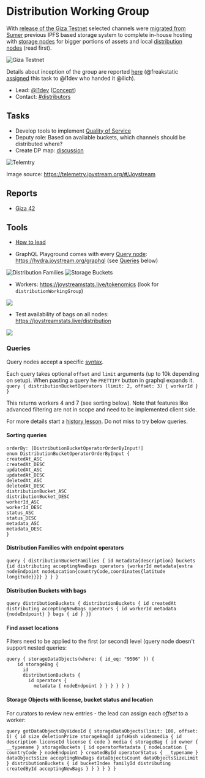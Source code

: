 # Distribution Working Group

With [release of the Giza Testnet](https://blog.joystream.org/giza-released/) selected channels were [migrated from Sumer](https://github.com/traumschule/community-repo/tree/patch-2/working-groups/distributors/Sumer-Giza-migration) previous IPFS based storage system to complete in-house hosting with [storage nodes](https://github.com/Joystream/helpdesk/tree/master/roles/distributors) for bigger portions of assets and local [distribution nodes](https://github.com/Joystream/helpdesk/tree/master/roles/distributors) (read first).

![Giza Testnet](img/joystream-org-giza.png)

Details about inception of the group are reported [here](https://pioneer.joystreamstats.live/#/forum/threads/928?replyIdx=12) (@freakstatic [assigned](https://pioneer.joystreamstats.live/#/forum/threads/917?replyIdx=14&page=2) this task to @l1dev who handed it @ilich).

- Lead: [@l1dev](https://pioneer.joystreamstats.live/#/proposals/1112) ([Concept](Distribution_Concept.md))
- Contact: [#distributors](https://discord.com/channels/811216481340751934/933726271832227911)


## Tasks
- Develop tools to implement [Quality of Service](giza1.md#quality-of-service)
- Deputy role: Based on available buckets, which channels should be distributed where?
- Create DP map: [discussion](https://discord.com/channels/811216481340751934/813361923172335648/939636962925641868)

![Telemtry](img/telemetry-map.png)

Image source: https://telemetry.joystream.org/#/Joystream


## Reports

- [Giza 42](giza1.md)


## Tools

- [How to lead](skillshare.md)

- GraphQL Playground comes with every [Query node](https://github.com/Joystream/joystream/tree/masyer/query-node): https://hydra.joystream.org/graphql (see [Queries](#queries) below)

![Distribution Families](img/bucket1.png)
![Storage Buckets](img/bucket2.png)

- Workers: https://joystreamstats.live/tokenomics (look for `distributionWorkingGroup`)

![](img/jsstats-dwg.png)

- Test availability of bags on all nodes: https://joystreamstats.live/distribution

![](img/jsstats-distribution.png)


### Queries

Query nodes accept a specific [syntax](https://graphql.org/learn/queries/).

Each query takes optional `offset` and `limit` arguments (up to 10k depending on setup). When pasting a query he `PRETTIFY` button in graphql expands it.
`query { distributionBucketOperators (limit: 2, offset: 3) { workerId } }`

This returns workers 4 and 7 (see sorting below). Note that features like advanced filtering are not in scope and need to be implemented client side.

For more details start a [history lesson](https://github.com/Joystream/joystream/issues/358).
Do not miss to try below queries.

#### Sorting queries

```
orderBy: [DistributionBucketOperatorOrderByInput!]
enum DistributionBucketOperatorOrderByInput {
createdAt_ASC
createdAt_DESC
updatedAt_ASC
updatedAt_DESC
deletedAt_ASC
deletedAt_DESC
distributionBucket_ASC
distributionBucket_DESC
workerId_ASC
workerId_DESC
status_ASC
status_DESC
metadata_ASC
metadata_DESC
}
```

#### Distribution Families with endpoint operators
```
query { distributionBucketFamilies { id metadata{description} buckets {id distributing acceptingNewBags operators {workerId metadata{extra nodeEndpoint nodeLocation{countryCode,coordinates{latitude longitude}}}} } } }
```

#### Distribution Buckets with bags
```
query distributionBuckets { distributionBuckets { id createdAt distributing acceptingNewBags operators { id workerId metadata {nodeEndpoint} } bags { id } }}
```

#### Find asset locations

Filters need to be applied to the first (or second) level (query node doesn't support nested queries:
```
query { storageDataObjects(where: { id_eq: "9506" }) {
    id storageBag {
      id
      distributionBuckets {
        id operators {
          metadata { nodeEndpoint } } } } } }
```

#### Storage Objects with license, bucket status and location
For curators to review new entries - the lead can assign each *offset* to a worker:
```
query getDataObjectsByVideoId { storageDataObjects(limit: 100, offset: 1) { id size deletionPrize storageBagId ipfsHash videomedia { id description licenseId license { code } media { storageBag { id owner { __typename } storageBuckets { id operatorMetadata { nodeLocation { countryCode } nodeEndpoint } createdById operatorStatus { __typename } dataObjectsSize acceptingNewBags dataObjectsCount dataObjectsSizeLimit } distributionBuckets { id bucketIndex familyId distributing createdById acceptingNewBags } } } } } }
```
